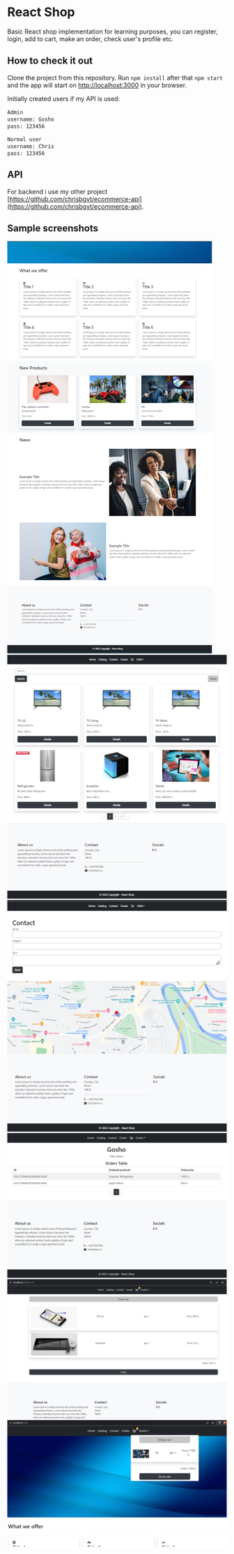 # React Shop

Basic React shop implementation for learning purposes, you can register, login, add to cart, make an order, check user's profile etc.

## How to check it out

Clone the project from this repository. Run `npm install` after that `npm start` and the app will start on [http://localhost:3000](http://localhost:3000) in your browser. 

Initially created users if my API is used:
```
Admin
username: Gosho
pass: 123456
```
```
Normal user
username: Chris
pass: 123456
```

## API

For backend i use my other project [https://github.com/chrisbgvt/ecommerce-api](https://github.com/chrisbgvt/ecommerce-api).

## Sample screenshots

![Home page](./public/imgs/home-page.png)
![Catalog page](./public/imgs/catalog-page.png)
![Contact page](./public/imgs/contact.png)
![Profile page](./public/imgs/profile-page.png)
![Cart page](./public/imgs/cart-page.png)
![Minicart](./public/imgs/minicart.png)